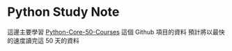 # Python Study Note
這邊主要學習 [Python-Core-50-Courses](https://github.com/jackfrued/Python-Core-50-Courses) 這個 Github 項目的資料
預計將以最快的速度讀完這 50 天的資料

